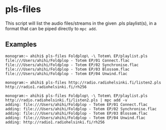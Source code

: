 # pls-files

This script will list the audio files/streams in the given .pls playlist(s), in a format that can be piped directly to `mpc add`.

## Examples

    monogram:~ ahihi$ pls-files Foldplop\ -\ Totem\ EP/playlist.pls 
    file:///Users/ahihi/Foldplop - Totem EP/01 Connect.flac
    file:///Users/ahihi/Foldplop - Totem EP/02 Synchronise.flac
    file:///Users/ahihi/Foldplop - Totem EP/03 Blossom.flac
    file:///Users/ahihi/Foldplop - Totem EP/04 Unwind.flac

    monogram:~ ahihi$ pls-files http://radio.radiohelsinki.fi/listen2.pls
    http://radio1.radiohelsinki.fi/rh256

    monogram:~ ahihi$ pls-files Foldplop\ -\ Totem\ EP/playlist.pls http://radio.radiohelsinki.fi/listen2.pls | mpc add -v
    adding: file:///Users/ahihi/Foldplop - Totem EP/01 Connect.flac
    adding: file:///Users/ahihi/Foldplop - Totem EP/02 Synchronise.flac
    adding: file:///Users/ahihi/Foldplop - Totem EP/03 Blossom.flac
    adding: file:///Users/ahihi/Foldplop - Totem EP/04 Unwind.flac
    adding: http://radio1.radiohelsinki.fi/rh256
